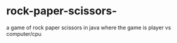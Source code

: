 # rock-paper-scissors-
a game of rock paper scissors in java where the game is player vs computer/cpu

